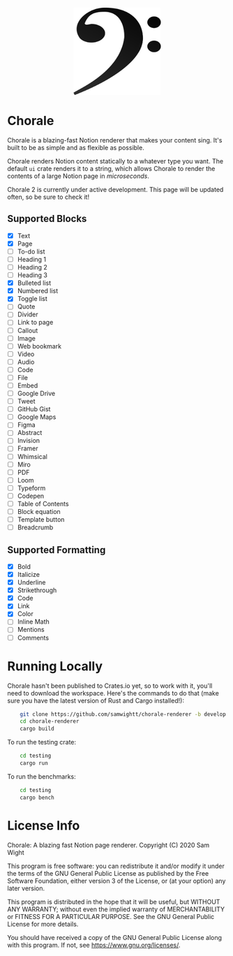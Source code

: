 <p align="center">
  <img width="200" height="200" src="/static/icon.png">
</p>

# Chorale

Chorale is a blazing-fast Notion renderer that makes your content sing. It's built to be as simple and as flexible as possible. 

Chorale renders Notion content statically to a whatever type you want. The default `ui` crate renders it to a string, which allows Chorale to render the contents of a large Notion page in *microseconds*.

Chorale 2 is currently under active development. This page will be updated often, so be sure to check it!

## Supported Blocks

- [x] Text
- [x] Page
- [ ] To-do list
- [ ] Heading 1
- [ ] Heading 2
- [ ] Heading 3
- [x] Bulleted list
- [x] Numbered list
- [x] Toggle list
- [ ] Quote
- [ ] Divider
- [ ] Link to page
- [ ] Callout
- [ ] Image
- [ ] Web bookmark
- [ ] Video
- [ ] Audio
- [ ] Code
- [ ] File
- [ ] Embed
- [ ] Google Drive
- [ ] Tweet
- [ ] GitHub Gist
- [ ] Google Maps
- [ ] Figma
- [ ] Abstract
- [ ] Invision
- [ ] Framer
- [ ] Whimsical
- [ ] Miro
- [ ] PDF
- [ ] Loom
- [ ] Typeform
- [ ] Codepen
- [ ] Table of Contents
- [ ] Block equation
- [ ] Template button
- [ ] Breadcrumb

## Supported Formatting
- [x] Bold
- [x] Italicize
- [x] Underline
- [x] Strikethrough
- [x] Code
- [x] Link
- [x] Color
- [ ] Inline Math
- [ ] Mentions
- [ ] Comments

# Running Locally

Chorale hasn't been published to Crates.io yet, so to work with it, you'll need to download the workspace. Here's the commands to do that (make sure you have the latest version of Rust and Cargo installed!):

```sh
    git clone https://github.com/samwightt/chorale-renderer -b develop
    cd chorale-renderer
    cargo build
```

To run the testing crate:

```sh
    cd testing
    cargo run
```

To run the benchmarks:
```sh
    cd testing
    cargo bench
```

# License Info

Chorale: A blazing fast Notion page renderer.
Copyright (C) 2020 Sam Wight

This program is free software: you can redistribute it and/or modify it under the terms of the GNU General Public License as published by the Free Software Foundation, either version 3 of the License, or (at your option) any later version.

This program is distributed in the hope that it will be useful, but WITHOUT ANY WARRANTY; without even the implied warranty of MERCHANTABILITY or FITNESS FOR A PARTICULAR PURPOSE. See the GNU General Public License for more details.

You should have received a copy of the GNU General Public License along with this program. If not, see <https://www.gnu.org/licenses/>.
